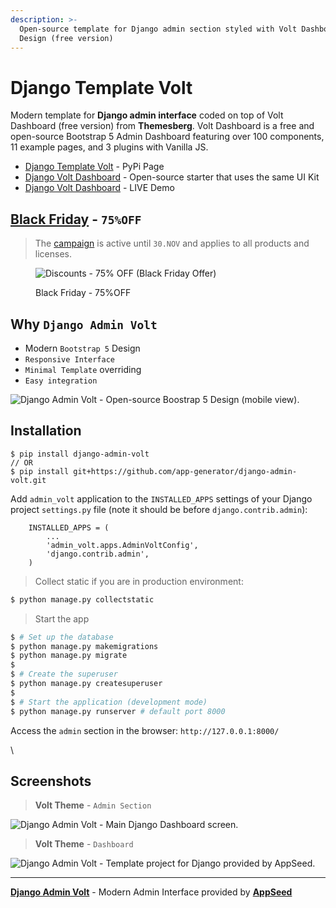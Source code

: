 ```yaml
---
description: >-
  Open-source template for Django admin section styled with Volt Dashboard
  Design (free version)
---
```


# Django Template Volt

Modern template for **Django admin interface** coded on top of Volt Dashboard (free version) from **Themesberg**. Volt Dashboard is a free and open-source Bootstrap 5 Admin Dashboard featuring over 100 components, 11 example pages, and 3 plugins with Vanilla JS.

* [Django Template Volt](https://pypi.org/project/django-admin-volt/) - PyPi Page
* [Django Volt Dashboard](https://appseed.us/product/volt-dashboard/django/) - Open-source starter that uses the same UI Kit
* [Django Volt Dashboard](https://django-volt-dashboard.appseed-srv1.com) - LIVE Demo


## [Black Friday](https://appseed.us/discounts/) - `75%OFF`

> The [campaign](https://appseed.us/discounts/)  is active until `30.NOV` and applies to all products and licenses.

<figure><img src="https://user-images.githubusercontent.com/51070104/202682043-511f672d-76a2-404c-9601-ce4b77825454.jpg" alt="Discounts - 75% OFF (Black Friday Offer)"><figcaption><p>Black Friday - 75%OFF </p></figcaption></figure>


## Why `Django Admin Volt`

* Modern `Bootstrap 5` Design
* `Responsive Interface`
* `Minimal Template` overriding
* `Easy integration`

![Django Admin Volt - Open-source Boostrap 5 Design (mobile view).](https://user-images.githubusercontent.com/51070104/196727476-d12f8ddc-4b41-412b-9b95-df3ee3c01ad4.png)

## Installation

```
$ pip install django-admin-volt
// OR
$ pip install git+https://github.com/app-generator/django-admin-volt.git
```

Add `admin_volt` application to the `INSTALLED_APPS` settings of your Django project `settings.py` file (note it should be before `django.contrib.admin`):

```
    INSTALLED_APPS = (
        ...
        'admin_volt.apps.AdminVoltConfig',
        'django.contrib.admin',
    ) 
```

> Collect static if you are in production environment:

```bash
$ python manage.py collectstatic
```

> Start the app

```bash
$ # Set up the database
$ python manage.py makemigrations
$ python manage.py migrate
$
$ # Create the superuser
$ python manage.py createsuperuser
$
$ # Start the application (development mode)
$ python manage.py runserver # default port 8000
```

Access the `admin` section in the browser: `http://127.0.0.1:8000/`

\


## Screenshots

> **Volt Theme** - `Admin Section`

![Django Admin Volt - Main Django Dashboard screen.](https://user-images.githubusercontent.com/51070104/136143245-85cd8af7-43ea-4956-8fcd-45e307171943.png)

> **Volt Theme** - `Dashboard`

![Django Admin Volt - Template project for Django provided by AppSeed.](https://user-images.githubusercontent.com/51070104/132288100-0c65159f-71a6-41f0-9f55-9544916385ae.jpg)

***

[**Django Admin Volt**](https://github.com/app-generator/django-admin-volt) - Modern Admin Interface provided by [**AppSeed**](https://appseed.us/)
